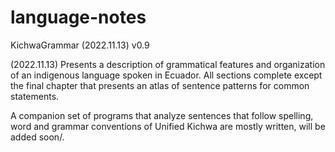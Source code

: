 # language-notes

KichwaGrammar (2022.11.13) v0.9

(2022.11.13) Presents a description of grammatical features and organization of an indigenous language spoken in Ecuador.
All sections complete except the final chapter that presents an atlas of sentence patterns for common statements.

A companion set of programs that analyze sentences that follow spelling, word and grammar conventions of Unified Kichwa
  are mostly written, will be added soon/.
